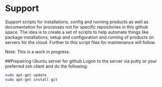# Support
Support scripts for installations, config and running products as well as documentation for processes not for specific repositories in this github space. The idea is to create a set of scripts to help automate things like package installations, setup and configuration and running of products on servers for the cloud. Further to this script files for maintenance will follow.

Note: This is a work in progress.

##Prepairing Ubuntu server for github
Logon to the server via putty or your preferred ssh client and do the following:
```sh
sudo apt-get update
sudo apt-get install git
```
